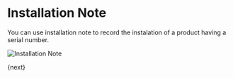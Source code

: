 <!-- add-breadcrumbs -->
<!-- add-breadcrumbs -->
# Installation Note

You can use installation note to record the instalation of a product having a serial number.

<img class="screenshot" alt="Installation Note" src="/docs/assets/img/stock/installation-note.png">

{next}
